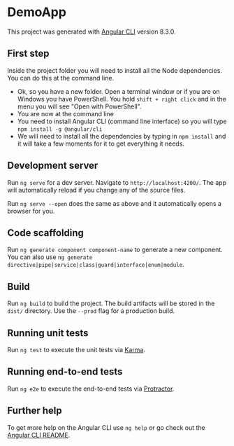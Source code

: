 # DemoApp

This project was generated with [Angular CLI](https://github.com/angular/angular-cli) version 8.3.0.

## First step

Inside the project folder you will need to install all the Node dependencies. You can do this at the command line.
- Ok, so you have a new folder. Open a terminal window or if you are on Windows you have PowerShell. You hold `shift + right click` and in the menu you will see "Open with PowerShell".
- You are now at the command line
- You need to install Angular CLI (command line interface) so you will type `npm install -g @angular/cli`
- We will need to install all the dependencies by typing in `npm install` and it will take a few moments for it to get everything it needs.

## Development server

Run `ng serve` for a dev server. Navigate to `http://localhost:4200/`. The app will automatically reload if you change any of the source files.

Run `ng serve --open` does the same as above and it automatically opens a browser for you.

## Code scaffolding

Run `ng generate component component-name` to generate a new component. You can also use `ng generate directive|pipe|service|class|guard|interface|enum|module`.

## Build

Run `ng build` to build the project. The build artifacts will be stored in the `dist/` directory. Use the `--prod` flag for a production build.

## Running unit tests

Run `ng test` to execute the unit tests via [Karma](https://karma-runner.github.io).

## Running end-to-end tests

Run `ng e2e` to execute the end-to-end tests via [Protractor](http://www.protractortest.org/).

## Further help

To get more help on the Angular CLI use `ng help` or go check out the [Angular CLI README](https://github.com/angular/angular-cli/blob/master/README.md).
